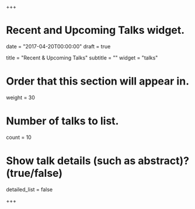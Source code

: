 +++
# Recent and Upcoming Talks widget.

date = "2017-04-20T00:00:00"
draft = true

title = "Recent & Upcoming Talks"
subtitle = ""
widget = "talks"

# Order that this section will appear in.
weight = 30

# Number of talks to list.
count = 10

# Show talk details (such as abstract)? (true/false)
detailed_list = false

+++


